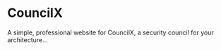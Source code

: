# CouncilX

A simple, professional website for CouncilX, a security council for your architecture...
